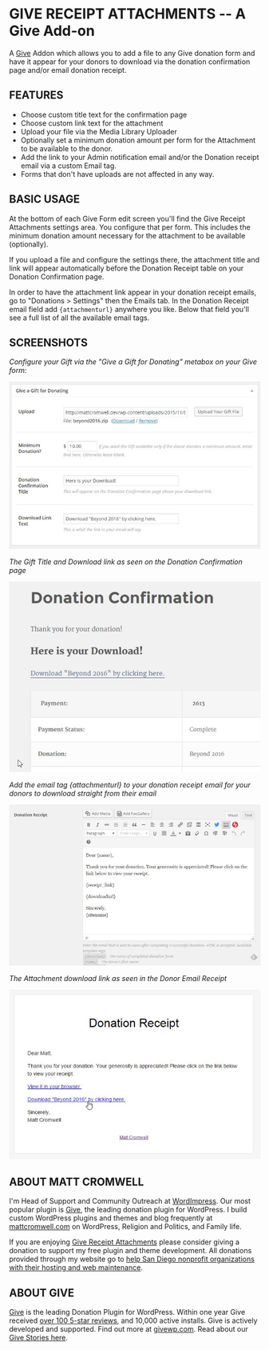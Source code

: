 # GIVE RECEIPT ATTACHMENTS -- A Give Add-on
A [Give](https://givewp.com) Addon which allows you to add a file to any Give donation form and have it appear for your donors to download via the donation confirmation page and/or email donation receipt.

## FEATURES

* Choose custom title text for the confirmation page
* Choose custom link text for the attachment
* Upload your file via the Media Library Uploader
* Optionally set a minimum donation amount per form for the Attachment to be available to the donor.
* Add the link to your Admin notification email and/or the Donation receipt email via a custom Email tag.
* Forms that don't have uploads are not affected in any way.

## BASIC USAGE

At the bottom of each Give Form edit screen you'll find the Give Receipt Attachments settings area. You configure that per form. This includes the minimum donation amount necessary for the attachment to be available (optionally).

If you upload a file and configure the settings there, the attachment title and link will appear automatically before the Donation Receipt table on your Donation Confirmation page.

In order to have the attachment link appear in your donation receipt emails, go to "Donations > Settings" then the Emails tab. In the Donation Receipt email field add `{attachmenturl}` anywhere you like. Below that field you'll see a full list of all the available email tags.

## SCREENSHOTS

*Configure your Gift via the "Give a Gift for Donating" metabox on your Give form:*

![GIVE-RA Form Settings](assets/ggfd-metabox.jpg)

*The Gift Title and Download link as seen on the Donation Confirmation page*

![GIVE-RA Attachment link on Donation Confirmation page](assets/ggfd-donation-confirmation.jpg)

*Add the email tag {attachmenturl} to your donation receipt email for your donors to download straight from their email*

![GIVE-RA Email Tag settings](assets/ggfd-email-tag.jpg)

*The Attachment download link as seen in the Donor Email Receipt*

![GIVE-RA on Email Receipt](assets/ggfd-email-receipt.jpg)

## ABOUT MATT CROMWELL

I'm Head of Support and Community Outreach at [WordImpress](https://wordimpress.com/). Our most popular plugin is [Give](https://wordpress.org/plugins/give), the leading donation plugin for WordPress. I build custom WordPress plugins and themes and blog frequently at [mattcromwell.com](https://www.mattcromwell.com/) on WordPress, Religion and Politics, and Family life.

If you are enjoying [Give Receipt Attachments](https://www.mattcromwell.com/products/give-receipt-attachments) please consider giving a donation to support my free plugin and theme development. All donations provided through my website go to [help San Diego nonprofit organizations with their hosting and web maintenance](https://www.mattcromwell.com/help-me-help-others/).

## ABOUT GIVE
[Give](https://wordpress.org/plugins/give) is the leading Donation Plugin for WordPress. Within one year Give received [over 100 5-star reviews](https://wordpress.org/support/view/plugin-reviews/give), and 10,000 active installs. Give is actively developed and supported. Find out more at [givewp.com](https://givewp.com). Read about our [Give Stories here](https://givewp.com/category/give-stories).